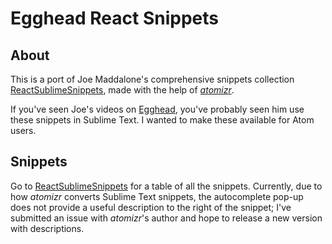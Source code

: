 # Egghead React Snippets

## About
This is a port of Joe Maddalone's comprehensive snippets collection [ReactSublimeSnippets](https://github.com/joemaddalone/ReactSublimeSnippets), made with the help of [_atomizr_](https://github.com/idleberg/atomizr).

If you've seen Joe's videos on [Egghead](https://egghead.io), you've probably seen him use these snippets in Sublime Text. I wanted to make these available for Atom users.

## Snippets

Go to [ReactSublimeSnippets](https://github.com/joemaddalone/ReactSublimeSnippets) for a table of all the snippets. Currently, due to how _atomizr_ converts Sublime Text snippets, the autocomplete pop-up does not provide a useful description to the right of the snippet; I've submitted an issue with _atomizr_'s author and hope to release a new version with descriptions.

